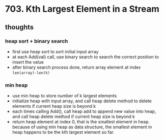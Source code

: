 # 703. Kth Largest Element in a Stream

## thoughts

### heap sort + binary search

- first use heap sort to sort initial input array
- at each Add(val) call, use binary search to search the correct position to insert the value
- after binary search process done, return array element at index ```len(array)-len(k)```

### min heap

- use min heap to store number of k largest elements
- initialize heap with input array, and call heap delete method to delete elements if current heap size is beyond k
- each times calling Add(), call heap add to append new value into heap, and call heap delete method if current heap size is beyond k
- return heap element at index 0, that is the smallest element in heap. because of using min heap as data structure, the smallest element in heap happens to be the kth largest element so far.